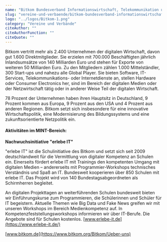 ```yaml
---
name: "Bitkom Bundesverband Informationswirtschaft, Telekommunikation und neue Medien e.V."
slug: "vereine-und-verbaende/bitkom-bundesverband-informationswirtschaft-telekommunikation-und-neue-medien-e-v"
logo: "../logos/Bitkom-1.png"
category: "Vereine und Verbände"
citeAuthor: ""
citeAuthorFunction: ""
citeQuote: ""
---
```


Bitkom vertritt mehr als 2.400 Unternehmen der digitalen Wirtschaft, davon gut 1.600 Direktmitglieder. Sie erzielen mit 700.000 Beschäftigten jährlich Inlandsumsätze von 140 Milliarden Euro und stehen für Exporte von weiteren 50 Milliarden Euro. Zu den Mitgliedern zählen 1.000 Mittelständler, 300 Start-ups und nahezu alle Global Player. Sie bieten Software, IT-Services, Telekommunikations- oder Internetdienste an, stellen Hardware oder Consumer Electronics her, sind im Bereich der digitalen Medien oder der Netzwirtschaft tätig oder in anderer Weise Teil der digitalen Wirtschaft.

78 Prozent der Unternehmen haben ihren Hauptsitz in Deutschland, 9 Prozent kommen aus Europa, 9 Prozent aus den USA und 4 Prozent aus anderen Regionen. Bitkom setzt sich insbesondere für eine innovative Wirtschaftspolitik, eine Modernisierung des Bildungssystems und eine zukunftsorientierte Netzpolitik ein.

#### Aktivitäten im MINT-Bereich:

**Nachwuchsinitiative "erlebe IT"**

"erlebe IT" ist die Schulinitiative des Bitkom und setzt sich seit 2009 deutschlandweit für die Vermittlung von digitaler Kompetenz an Schulen ein. Einerseits fördert erlebe IT mit Trainings den kompetenten Umgang mit digitalen Medien – andererseits mit Programmier-Workshops technisches Verständnis und Spaß an IT. Bundesweit kooperieren über 850 Schulen mit erlebe IT. Das Projekt wird von 140 Bundestagsabgeordneten als Schirmherren begleitet.

An digitalen Projekttagen an weiterführenden Schulen bundesweit bieten wir Einführungskurse zum Programmieren, die Schülerinnen und Schüler für IT begeistern. Aktuelle Themen wie Big Data und Fake News greifen wir mit unseren Workshops im Bereich Medienkompetenz auf. In Kompetenzfeststellungsworkshops informieren wir über IT-Berufe. Die Angebote sind für Schulen kostenlos. [www.erlebe-it.de](https://www.erlebe-it.de/)

[www.bitkom.de](https://www.bitkom.org/Bitkom/Ueber-uns)
